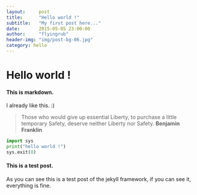 ```yaml
---
layout:     post
title:      "Hello world !"
subtitle:   "My first post here..."
date:       2015-05-05 23:00:00
author:     "flyingrub"
header-img: "img/post-bg-06.jpg"
category: hello
---
```


# Hello world !

#### This is markdown.

I already like this. :)

> Those who would give up essential Liberty, to purchase a little temporary Safety, deserve neither Liberty nor Safety. __Benjamin Franklin__

```python
import sys
print("hello world !")
sys.exit(0)
```


#### This is a test post.

As you can see this is a test post of the jekyll framework, if you can see it, everything is fine.